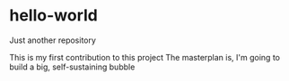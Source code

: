 # hello-world
Just another repository

This is my first contribution to this project
The masterplan is, I'm going to build a big, self-sustaining bubble

